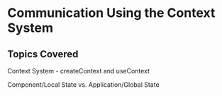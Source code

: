 # Communication Using the Context System

## Topics Covered

Context System - createContext and useContext

Component/Local State vs. Application/Global State
